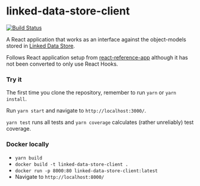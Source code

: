 # linked-data-store-client
[![Build Status](https://dev.azure.com/statisticsnorway/Dapla/_apis/build/status/Frontends/statisticsnorway.linked-data-store-client?branchName=master)](https://dev.azure.com/statisticsnorway/Dapla/_build/latest?definitionId=11&branchName=master)

A React application that works as an interface against the object-models stored in 
[Linked Data Store](https://github.com/statisticsnorway/linked-data-store-documentation).

Follows React application setup from [react-reference-app](https://github.com/statisticsnorway/fe-react-reference-app) 
although it has not been converted to only use React Hooks.

### Try it
The first time you clone the repository, remember to run `yarn` or `yarn install`.

Run `yarn start` and navigate to `http://localhost:3000/`.

`yarn test` runs all tests and `yarn coverage` calculates (rather unreliably) test coverage.

### Docker locally
* `yarn build`
* `docker build -t linked-data-store-client .`
* `docker run -p 8000:80 linked-data-store-client:latest`
* Navigate to `http://localhost:8000/`
